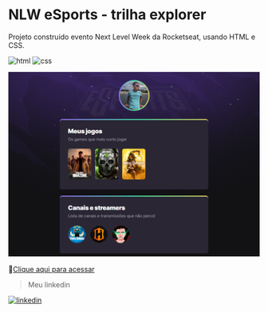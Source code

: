 # NLW eSports - trilha explorer

Projeto construido evento Next Level Week da Rocketseat, usando 
HTML e CSS.

![html](https://img.shields.io/badge/HTML5-E34F26?style=for-the-badge&logo=html5&logoColor=white)
![css](https://img.shields.io/badge/CSS3-1572B6?style=for-the-badge&logo=css3&logoColor=white)


![preview](./.github/preview.png)

🔗[Clique aqui para acessar](https://ronalt4cs.github.io/NLW-explorer-eSports/)

>Meu linkedin

[![linkedin](https://img.shields.io/badge/LinkedIn-0077B5?style=for-the-badge&logo=linkedin&logoColor=white)](https://www.linkedin.com/in/ronalt-augusto-66202b24b/)
